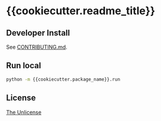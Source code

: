 # {{cookiecutter.readme_title}}

## Developer Install

See [CONTRIBUTING.md](CONTRIBUTING.md).

## Run local

```bash
python -m {{cookiecutter.package_name}}.run
```

## License

[The Unlicense](LICENSE)
